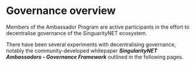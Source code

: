 # Governance overview

Members of the Ambassador Program are active participants in the effort to decentralise governance of the SinguarityNET ecosystem.

There have been several experiments with decentralising governance, notably the community-developed whitepaper _**SingularityNET Ambassadors - Governance Framework**_ outlined in the following pages.
